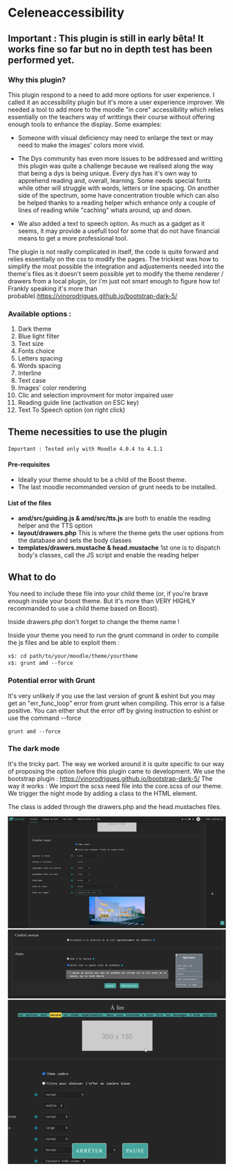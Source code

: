 # Celeneaccessibility

## Important : This plugin is still in early bêta! It works fine so far but no in depth test has been performed yet.

### Why this plugin?
This plugin respond to a need to add more options for user experience.
I called it an accessibility plugin but it's more a user experience improver.
We needed a tool to add more to the moodle "in core" accessibility which relies essentially on the teachers way of writtings their course without offering enough tools to enhance the display.
Some examples:

- Someone with visual deficiency may need to enlarge the text or may need to make the images' colors more vivid.

- The Dys community has even more issues to be addressed and writting this plugin was quite a challenge because we realised along the way that being a dys is being unique. Every dys has it's own way to apprehend reading and, overall, learning. Some needs special fonts while other will struggle with words, letters or line spacing. On another side of the spectrum, some have concentration trouble which can also be helped thanks to a reading helper which enhance only a couple of lines of reading while "caching" whats around, up and down.

- We also added a text to speech option. As much as a gadget as it seems, it may provide a usefull tool for some that do not have financial means to get a more professional tool.

The plugin is not really complicated in itself, the code is quite forward and relies essentially on the css to modify the pages. The trickiest was how to simplify the most possible the integration and adjustements needed into the theme's files as it doesn't seem possible yet to modify the theme renderer / drawers from a local plugin, (or i'm just not smart enough to figure how to! Frankly speaking it's more than probable).https://vinorodrigues.github.io/bootstrap-dark-5/

### Available options :
1. Dark theme
2. Blue light filter
3. Text size
4. Fonts choice
5. Letters spacing
6. Words spacing
7. Interline
8. Text case
9. Images' color rendering
10. Clic and selection improvment for motor impaired user
11. Reading guide line (activation on ESC key)
12. Text To Speech option (on right click)

## Theme necessities to use the plugin
```Important : Tested only with Moodle 4.0.4 to 4.1.1```
#### Pre-requisites
 - Ideally your theme should to be a child of the Boost theme.
 - The last moodle recommanded version of grunt needs to be installed.

#### List of the files
- **amd/src/guiding.js & amd/src/tts.js**  are both to enable the reading helper and the TTS option
- **layout/drawers.php** This is where the theme gets the user options from the database and sets the body classes
- **templates/drawers.mustache & head.mustache** 1st one is to dispatch body's classes, call the JS script and enable the reading helper

## What to do
You need to include these file into your child theme (or, if you're brave enough inside your boost theme. But it's more than VERY HIGHLY recommanded to use a child theme based on Boost).

Inside drawers.php don't forget to change the theme name !

Inside your theme you need to run the grunt command in order to compile the js files and be able to exploit them :
```shell
x$: cd path/to/your/moodle/theme/yourtheme
x$: grunt amd --force
```

### Potential error with Grunt
It's very unlikely if you use the last version of grunt & eshint but you may get an "err_func_loop" error from grunt when compiling.
This error is a false positive. You can either shut the error off by giving instruction to eshint or use the command --force
```
grunt amd --force
```

### The dark mode
It's the tricky part.
The way we worked around it is quite specific to our way of proposing the option before this plugin came to development.
We use the bootstrap plugin : https://vinorodrigues.github.io/bootstrap-dark-5/
The way it works :
We import the scss need file into the core.scss of our theme.
We trigger the night mode by adding a class to the HTML element.

The class is added through the drawers.php and the head.mustaches files.



![preview](./accessibilite-1-up.png "preview 1")
![preview](./accessibilite-2-down.png "preview 2")
![preview](./accessibilite-3-TTS.png "preview 3")